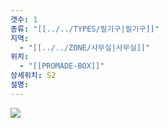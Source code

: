 ```yaml
---
갯수: 1
종류: "[[../../TYPES/필기구|필기구]]"
지역:
  - "[[../../ZONE/사무실|사무실]]"
위치:
  - "[[PROMADE-BOX]]"
상세위치: S2
설명: 
---
```

![](http://192.168.50.22/devices/241123_IMG_0005.jpg)
